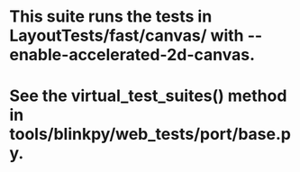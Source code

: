 # This suite runs the tests in LayoutTests/fast/canvas/ with --enable-accelerated-2d-canvas.
# See the virtual_test_suites() method in tools/blinkpy/web_tests/port/base.py.
